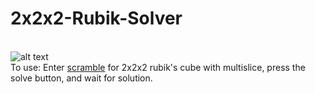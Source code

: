 # 2x2x2-Rubik-Solver
<br>![alt text](https://media.giphy.com/media/1jZ2Xx08RQBZOFhu32/giphy.gif)</br>
To use: Enter [scramble](http://rubikscube.info/pravidla/scrambles/scramble_cube.htm?size=2&num=5&len=16&col=yobwrg&multi=on&subbutton=Scramble%21) for 2x2x2 rubik's cube with multislice, press the solve button, and wait for solution. 
